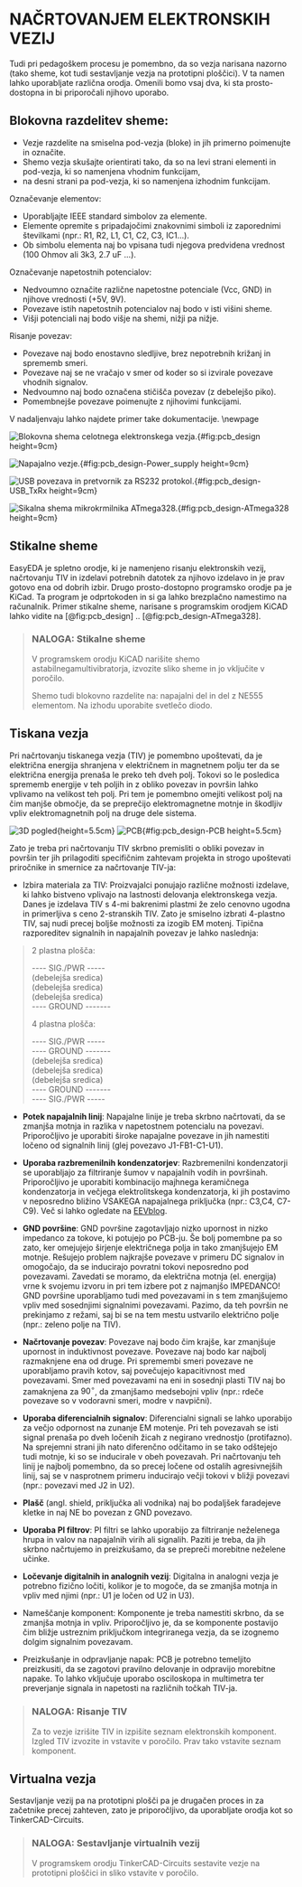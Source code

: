 # NAČRTOVANJEM ELEKTRONSKIH VEZIJ

Tudi pri pedagoškem procesu je pomembno, da so vezja narisana nazorno (tako sheme,
kot tudi sestavljanje vezja na prototipni ploščici). V ta namen lahko uporabljate različna
orodja. Omenili bomo vsaj dva, ki sta prosto-dostopna in bi priporočali njihovo uporabo.

## Blokovna razdelitev sheme:

- Vezje razdelite na smiselna pod-vezja (bloke) in jih primerno poimenujte in označite.
- Shemo vezja skušajte orientirati tako, da so na levi strani elementi in pod-vezja, ki so namenjena vhodnim funkcijam,
- na desni strani pa pod-vezja, ki so namenjena izhodnim funkcijam.

Označevanje elementov:

- Uporabljajte IEEE standard simbolov za elemente.
- Elemente opremite s pripadajočimi znakovnimi simboli iz zaporednimi številkami (npr.: R1, R2, L1, C1, C2, C3, IC1...).
- Ob simbolu elementa naj bo vpisana tudi njegova predvidena vrednost (100 Ohmov ali 3k3, 2.7 uF ...).

Označevanje napetostnih potencialov:

- Nedvoumno označite različne napetostne potenciale (Vcc, GND) in njihove vrednosti (+5V, 9V).
- Povezave istih napetostnih potencialov naj bodo v isti višini sheme.
- Višji potenciali naj bodo višje na shemi, nižji pa nižje.

Risanje povezav:

- Povezave naj bodo enostavno sledljive, brez nepotrebnih križanj in sprememb smeri.
- Povezave naj se ne vračajo v smer od koder so si izvirale povezave vhodnih signalov.
- Nedvoumno naj bodo označena stičišča povezav (z debelejšo piko).
- Pomembnejše povezave poimenujte z njihovimi funkcijami.

V nadaljenvaju lahko najdete primer take dokumentacije.
\newpage

![Blokovna shema celotnega elektronskega vezja.](./slike/pcb_design.png){#fig:pcb_design height=9cm}


![Napajalno vezje.](./slike/pcb_design-Power_supply.png){#fig:pcb_design-Power_supply height=9cm}


![USB povezava in pretvornik za RS232 protokol.](./slike/pcb_design-USB_TxRx.png){#fig:pcb_design-USB_TxRx height=9cm}


![Sikalna shema mikrokrmilnika ATmega328.](./slike/pcb_design-ATmega328.png){#fig:pcb_design-ATmega328 height=9cm}

## Stikalne sheme
EasyEDA je spletno orodje, ki je namenjeno risanju elektronskih vezij, načrtovanju TIV in
izdelavi potrebnih datotek za njihovo izdelavo in je prav gotovo ena od dobrih izbir. Drugo prosto-dostopno programsko orodje pa je KiCad. Ta program je odprtokoden in si ga lahko brezplačno namestimo na računalnik. Primer stikalne sheme, narisane s programskim orodjem KiCAD lahko vidite na [@fig:pcb_design] .. [@fig:pcb_design-ATmega328].

> ### NALOGA: Stikalne sheme
> V programskem orodju KiCAD narišite shemo astabilnegamultivibratorja, izvozite sliko sheme in jo vključite v poročilo.
>
> Shemo tudi blokovno razdelite na: napajalni del in del z NE555 elementom. Na izhodu uporabite svetlečo diodo.

## Tiskana vezja

Pri načrtovanju tiskanega vezja (TIV) je pomembno upoštevati, da je električna energija shranjena v električnem in magnetnem polju ter da se električna energija prenaša le preko teh dveh polj. Tokovi so le posledica sprememb energije v teh poljih in z obliko povezav in površin lahko vplivamo na velikost teh polj. Pri tem je pomembno omejiti velikost polj na čim manjše območje, da se preprečijo elektromagnetne motnje in škodljiv vpliv elektromagnetnih polj na druge dele sistema.

![3D pogled](./slike/pcb_design-3Dview.png){height=5.5cm} ![PCB](./slike/pcb_design-PCB.png){#fig:pcb_design-PCB height=5.5cm}

Zato je treba pri načrtovanju TIV skrbno premisliti o obliki povezav in površin ter jih prilagoditi specifičnim zahtevam projekta in strogo upoštevati priročnike in smernice za načrtovanje TIV-ja:

- Izbira materiala za TIV: Proizvajalci ponujajo različne možnosti izdelave, ki lahko bistveno vplivajo na lastnosti delovanja  elektronskega vezja. Danes je izdelava TIV s 4-mi bakrenimi plastmi že zelo cenovno ugodna in primerljiva s ceno 2-stranskih TIV. Zato je smiselno izbrati 4-plastno TIV, saj nudi precej boljše možnosti za izogib EM motenj. Tipična razporeditev signalnih in napajalnih povezav je lahko naslednja:

> 2 plastna plošča:  
>  
> ---- SIG./PWR -----  
> (debelejša sredica)  
> (debelejša sredica)  
> (debelejša sredica)  
> ---- GROUND -------  
>  
>  
> 4 plastna plošča:  
>  
> ---- SIG./PWR -----  
> ---- GROUND -------  
> (debelejša sredica)  
> (debelejša sredica)  
> (debelejša sredica)  
> ---- GROUND -------  
> ---- SIG./PWR -----  

- **Potek napajalnih linij**: Napajalne linije je treba skrbno načrtovati, da se zmanjša motnja in razlika v napetostnem potencialu na povezavi. Priporočljivo je uporabiti široke napajalne povezave in jih namestiti ločeno od signalnih linij (glej povezavo J1-FB1-C1-U1).

- **Uporaba razbremenilnih kondenzatorjev**: Razbremenilni kondenzatorji se uporabljajo za filtriranje šumov v napajalnih vodih in površinah. Priporočljivo je uporabiti kombinacijo majhnega keramičnega kondenzatorja in večjega elektrolitskega kondenzatorja, ki jih postavimo v neposredno bližino VSAKEGA napajalnega priključka (npr.: C3,C4, C7-C9). Več si lahko ogledate na [EEVblog](https://www.youtube.com/watch?v=BcJ6UdDx1vg).

- **GND površine**: GND površine zagotavljajo nizko upornost in nizko impedanco za tokove, ki potujejo po PCB-ju. Še bolj pomembne pa so zato, ker omejujejo širjenje električnega polja in tako zmanjšujejo EM motnje. Rešujejo problem najkrajše povezave v primeru DC signalov in omogočajo, da se inducirajo povratni tokovi neposredno pod povezavami. Zavedati se moramo, da električna motnja (el. energija) vrne k svojemu izvoru in pri tem izbere pot z najmanjšo IMPEDANCO! GND površine uporabljamo tudi med povezavami in s tem zmanjšujemo vpliv med sosednjimi signalnimi povezavami. Pazimo, da teh površin ne prekinjamo z režami, saj bi se na tem mestu ustvarilo električno polje (npr.: zeleno polje na TIV).

- **Načrtovanje povezav**: Povezave naj bodo čim krajše, kar zmanjšuje upornost in induktivnost povezave. Povezave naj bodo kar najbolj razmaknjene ena od druge. Pri spremembi smeri povezave ne uporabljamo pravih kotov, saj povečujejo kapacitivnost med povezavami. Smer med povezavami na eni in sosednji plasti TIV naj bo zamaknjena za $90^\circ$, da zmanjšamo medsebojni vpliv (npr.: rdeče povezave so v vodoravni smeri, modre v navpični).

- **Uporaba diferencialnih signalov**: Diferencialni signali se lahko uporabijo za večjo odpornost na zunanje EM motenje. Pri teh povezavah se isti signal prenaša po dveh ločenih žicah z negirano vrednostjo (protifazno). Na sprejemni strani jih nato diferenčno odčitamo in se tako odštejejo tudi motnje, ki so se inducirale v obeh povezavah. Pri načrtovanju teh linij je najbolj pomembno, da so precej ločene od ostalih agresivnejših linij, saj se v nasprotnem primeru inducirajo večji tokovi v bližji povezavi (npr.: povezavi med J2 in U2).

- **Plašč** (angl. shield, priključka ali vodnika) naj bo podaljšek faradejeve kletke in naj NE bo povezan z GND povezavo.

- **Uporaba PI filtrov**: PI filtri se lahko uporabijo za filtriranje neželenega hrupa in valov na napajalnih virih ali signalih. Paziti je treba, da jih skrbno načrtujemo in preizkušamo, da se prepreči morebitne neželene učinke.

- **Ločevanje digitalnih in analognih vezij**: Digitalna in analogni vezja je potrebno fizično ločiti, kolikor je to mogoče, da se zmanjša motnja in vpliv med njimi (npr.: U1 je ločen od  U2 in U3).

- Nameščanje komponent: Komponente je treba namestiti skrbno, da se zmanjša motnja in vpliv. Priporočljivo je, da se komponente postavijo čim bližje ustreznim priključkom integriranega vezja, da se izognemo dolgim signalnim povezavam.

- Preizkušanje in odpravljanje napak: PCB je potrebno temeljito preizkusiti, da se zagotovi pravilno delovanje in odpravijo morebitne napake. To lahko vključuje uporabo osciloskopa in multimetra ter preverjanje signala in napetosti na različnih točkah TIV-ja.

<!--
risanje v KiCAD-u
https://www.youtube.com/watch?v=aVUqaB0IMh4
-->

> ### NALOGA: Risanje TIV
> Za to vezje izrišite TIV in izpišite seznam elektronskih komponent. Izgled TIV izvozite in vstavite v poročilo. Prav tako vstavite seznam komponent.

## Virtualna vezja

Sestavljanje vezij pa na prototipni plošči pa je drugačen proces in za začetnike precej zahteven,
zato je priporočljivo, da uporabljate orodja kot so TinkerCAD-Circuits.

> ### NALOGA: Sestavljanje virtualnih vezij
> V programskem orodju TinkerCAD-Circuits sestavite vezje na prototipni ploščici in sliko vstavite v poročilo.
>

